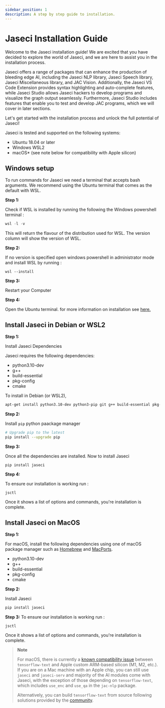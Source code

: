 ```yaml
---
sidebar_position: 1
description: A step by step guide to installation.
---
```


# Jaseci Installation Guide

Welcome to the Jaseci installation guide! We are excited that you have decided to explore the world of Jaseci, and we are here to assist you in the installation process.

Jaseci offers a range of packages that can enhance the production of bleeding edge AI, including the Jaseci NLP library, Jaseci Speech library, Jaseci Miscellaneous library, and JAC Vision. Additionally, the Jaseci VS Code Extension provides syntax highlighting and auto-complete features, while Jaseci Studio allows Jaseci hackers to develop programs and visualize the graph output seamlessly. Furthermore, Jaseci Studio includes features that enable you to test and develop JAC programs, which we will cover in later sections.

Let's get started with the installation process and unlock the full potential of Jaseci!

Jaseci is tested and supported on the following systems:
* Ubuntu 18.04 or later
* Windows WSL2
* macOS* (see note below for compatibility with Apple silicon)

## Windows setup

To run commands for Jaseci we need a terminal that accepts bash arguments. We recommend using the Ubuntu terminal that comes as the default with WSL.

**Step 1:**

Check if WSL is installed by running the following the Windows powershell terminal :

 ```python
 wsl -l -v
 ```
 This will return  the flavour of the distribution used for WSL. The version column will show the version of WSL.

**Step 2:**

If no version is specified open windows powershell in  administrator mode and install WSL by running :

```
wsl --install
```

**Step 3:**

Restart your Computer

**Step 4:**

Open the Ubuntu terminal. for more information on installation see [here.](https://docs.microsoft.com/en-us/windows/wsl/install)


## Install Jaseci in Debian or WSL2

**Step 1:**

Install Jaseci Dependencies

Jaseci requires the following dependencies:
* python3.10-dev
* g++
* build-essential
* pkg-config
* cmake

To install in Debian (or WSL2),

```bash
apt-get install python3.10-dev python3-pip git g++ build-essential pkg-config cmake
```

**Step 2:**

Install `pip` python paackage manager

```bash
# Upgrade pip to the latest
pip install --upgrade pip
```

**Step 3:**

Once all the dependencies are installed. Now to install Jaseci

```bash
pip install jaseci
```

**Step 4:**

To ensure our installation is working run :

```
jsctl
```

Once it shows a list of options and commands, you're installation is complete.

## Install Jaseci on MacOS


**Step 1:**

For macOS, install the following dependencies using one of macOS package manager such as [Homebrew](https://brew.sh/) and [MacPorts](https://www.macports.org/).
- python3.10-dev
- g++
- build-essential
- pkg-config
- cmake

**Step 2:**

Install Jaseci

```bash
pip install jaseci
```

**Step 3:**
To ensure our installation is working run :

```
jsctl
```

Once it shows a list of options and commands, you're installation is complete.

>
> **Note**
>
> For macOS, there is currently a [known compatibility issue](https://developer.apple.com/forums/thread/700906) between `tensorflow-text` and Apple custom ARM-based silicon (M1, M2, etc.). If you are on a Mac machine with an Apple chip, you can still use `jaseci` and `jaseci-serv` and majority of the AI modules come with Jaseci, with the exception of those depending on `tensorflow-text`, which includes `use_enc` and `use_qa` in the `jac-nlp` package.
>
> Alternatively, you can build `tensorflow-text` from source following solutions provided by the [community](https://github.com/Jaseci-Labs/jaseci.git).



